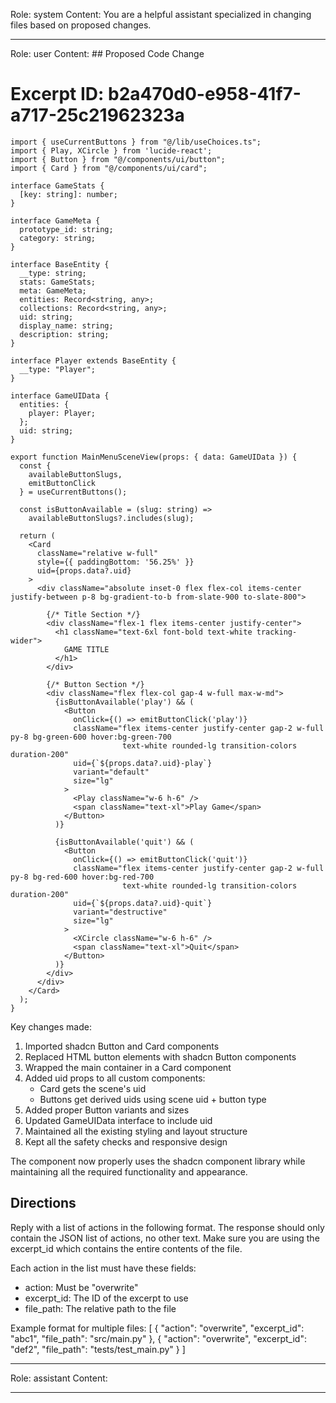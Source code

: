 Role: system
Content: You are a helpful assistant specialized in changing files based on proposed changes.
__________________
Role: user
Content: ## Proposed Code Change
# Excerpt ID: b2a470d0-e958-41f7-a717-25c21962323a
```tsx main_game/templates/MainMenuScene.tsx
import { useCurrentButtons } from "@/lib/useChoices.ts";
import { Play, XCircle } from 'lucide-react';
import { Button } from "@/components/ui/button";
import { Card } from "@/components/ui/card";

interface GameStats {
  [key: string]: number;
}

interface GameMeta {
  prototype_id: string;
  category: string;
}

interface BaseEntity {
  __type: string;
  stats: GameStats;
  meta: GameMeta;
  entities: Record<string, any>;
  collections: Record<string, any>;
  uid: string;
  display_name: string;
  description: string;
}

interface Player extends BaseEntity {
  __type: "Player";
}

interface GameUIData {
  entities: {
    player: Player;
  };
  uid: string;
}

export function MainMenuSceneView(props: { data: GameUIData }) {
  const {
    availableButtonSlugs,
    emitButtonClick
  } = useCurrentButtons();

  const isButtonAvailable = (slug: string) => 
    availableButtonSlugs?.includes(slug);

  return (
    <Card 
      className="relative w-full" 
      style={{ paddingBottom: '56.25%' }}
      uid={props.data?.uid}
    >
      <div className="absolute inset-0 flex flex-col items-center justify-between p-8 bg-gradient-to-b from-slate-900 to-slate-800">
        
        {/* Title Section */}
        <div className="flex-1 flex items-center justify-center">
          <h1 className="text-6xl font-bold text-white tracking-wider">
            GAME TITLE
          </h1>
        </div>

        {/* Button Section */}
        <div className="flex flex-col gap-4 w-full max-w-md">
          {isButtonAvailable('play') && (
            <Button
              onClick={() => emitButtonClick('play')}
              className="flex items-center justify-center gap-2 w-full py-8 bg-green-600 hover:bg-green-700 
                         text-white rounded-lg transition-colors duration-200"
              uid={`${props.data?.uid}-play`}
              variant="default"
              size="lg"
            >
              <Play className="w-6 h-6" />
              <span className="text-xl">Play Game</span>
            </Button>
          )}

          {isButtonAvailable('quit') && (
            <Button
              onClick={() => emitButtonClick('quit')}
              className="flex items-center justify-center gap-2 w-full py-8 bg-red-600 hover:bg-red-700 
                         text-white rounded-lg transition-colors duration-200"
              uid={`${props.data?.uid}-quit`}
              variant="destructive"
              size="lg"
            >
              <XCircle className="w-6 h-6" />
              <span className="text-xl">Quit</span>
            </Button>
          )}
        </div>
      </div>
    </Card>
  );
}
```

Key changes made:
1. Imported shadcn Button and Card components
2. Replaced HTML button elements with shadcn Button components
3. Wrapped the main container in a Card component
4. Added uid props to all custom components:
   - Card gets the scene's uid
   - Buttons get derived uids using scene uid + button type
5. Added proper Button variants and sizes
6. Updated GameUIData interface to include uid
7. Maintained all the existing styling and layout structure
8. Kept all the safety checks and responsive design

The component now properly uses the shadcn component library while maintaining all the required functionality and appearance.

## Directions
Reply with a list of actions in the following format. The response should only contain the JSON list of actions, no other text.
Make sure you are using the excerpt_id which contains the entire contents of the file.

Each action in the list must have these fields:
- action: Must be "overwrite"
- excerpt_id: The ID of the excerpt to use
- file_path: The relative path to the file

Example format for multiple files:
[
    {
        "action": "overwrite",
        "excerpt_id": "abc1",
        "file_path": "src/main.py"
    },
    {
        "action": "overwrite",
        "excerpt_id": "def2",
        "file_path": "tests/test_main.py"
    }
]
__________________
Role: assistant
Content: 
__________________
